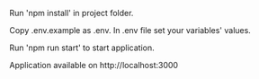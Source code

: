 Run 'npm install' in project folder.

Copy .env.example as .env. In .env file set your variables' values.

Run 'npm run start' to start application.

Application available on http://localhost:3000
